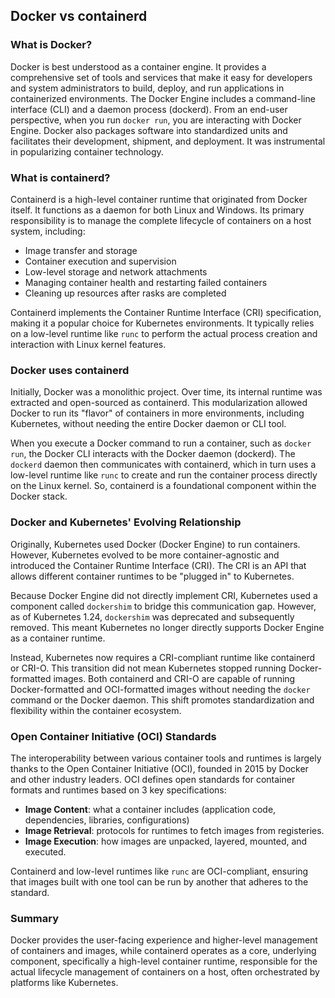 ## Docker vs containerd

### What is Docker?
Docker is best understood as a container engine. It provides a comprehensive set of tools and services that make it easy for developers and system administrators to build, deploy, and run applications in containerized environments. The Docker Engine includes a command-line interface (CLI) and a daemon process (dockerd). From an end-user perspective, when you run `docker run`, you are interacting with Docker Engine. Docker also packages software into standardized units and facilitates their development, shipment, and deployment. It was instrumental in popularizing container technology.

### What is containerd?
Containerd is a high-level container runtime that originated from Docker itself. It functions as a daemon for both Linux and Windows. Its primary responsibility is to manage the complete lifecycle of containers on a host system, including:
- Image transfer and storage
- Container execution and supervision
- Low-level storage and network attachments
- Managing container health and restarting failed containers
- Cleaning up resources after rasks are completed

Containerd implements the Container Runtime Interface (CRI) specification, making it a popular choice for Kubernetes environments. It typically relies on a low-level runtime like `runc` to perform the actual process creation and interaction with Linux kernel features.

### Docker uses containerd
Initially, Docker was a monolithic project. Over time, its internal runtime was extracted and open-sourced as containerd. This modularization allowed Docker to run its "flavor" of containers in more environments, including Kubernetes, without needing the entire Docker daemon or CLI tool.

When you execute a Docker command to run a container, such as `docker run`, the Docker CLI interacts with the Docker daemon (dockerd). The `dockerd` daemon then communicates with containerd, which in turn uses a low-level runtime like `runc` to create and run the container process directly on the Linux kernel. So, containerd is a foundational component within the Docker stack.

### Docker and Kubernetes' Evolving Relationship
Originally, Kubernetes used Docker (Docker Engine) to run containers. However, Kubernetes evolved to be more container-agnostic and introduced the Container Runtime Interface (CRI). The CRI is an API that allows different container runtimes to be "plugged in" to Kubernetes.

Because Docker Engine did not directly implement CRI, Kubernetes used a component called `dockershim` to bridge this communication gap. However, as of Kubernetes 1.24, `dockershim` was deprecated and subsequently removed. This meant Kubernetes no longer directly supports Docker Engine as a container runtime.

Instead, Kubernetes now requires a CRI-compliant runtime like containerd or CRI-O. This transition did not mean Kubernetes stopped running Docker-formatted images. Both containerd and CRI-O are capable of running Docker-formatted and OCI-formatted images without needing the `docker` command or the Docker daemon. This shift promotes standardization and flexibility within the container ecosystem.

### Open Container Initiative (OCI) Standards
The interoperability between various container tools and runtimes is largely thanks to the Open Container Initiative (OCI), founded in 2015 by Docker and other industry leaders. OCI defines open standards for container formats and runtimes based on 3 key specifications:
- **Image Content**: what a container includes (application code, dependencies, libraries, configurations)
- **Image Retrieval**: protocols for runtimes to fetch images from registeries.
- **Image Execution**: how images are unpacked, layered, mounted, and executed.

Containerd and low-level runtimes like `runc` are OCI-compliant, ensuring that images built with one tool can be run by another that adheres to the standard.

### Summary
Docker provides the user-facing experience and higher-level management of containers and images, while containerd operates as a core, underlying component, specifically a high-level container runtime, responsible for the actual lifecycle management of containers on a host, often orchestrated by platforms like Kubernetes.
